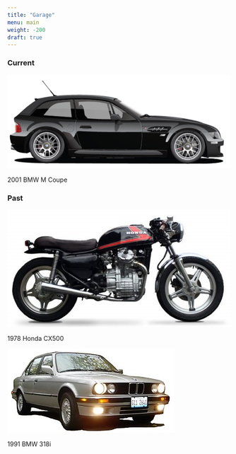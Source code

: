 ```yaml
---
title: "Garage"
menu: main
weight: -200
draft: true
---
```

### Current

[![2001 BMW M Coupe](/images/m_coupe.png)](google.com)

2001 BMW M Coupe

### Past

[![1978 Honda CX500](/images/cx500.jpg)](google.com)

1978 Honda CX500


[![1991 BMW 318i](/images/318i.jpg)](google.com)

1991 BMW 318i
